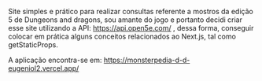 Site simples e prático para realizar consultas referente a mostros da edição 5 de Dungeons and dragons, sou amante do jogo e portanto decidi criar esse site utilizando a API: https://api.open5e.com/ , dessa forma, conseguir colocar em prática alguns conceitos relacionados ao Next.js, tal como getStaticProps.

A aplicação encontra-se em: https://monsterpedia-d-d-eugeniol2.vercel.app/
